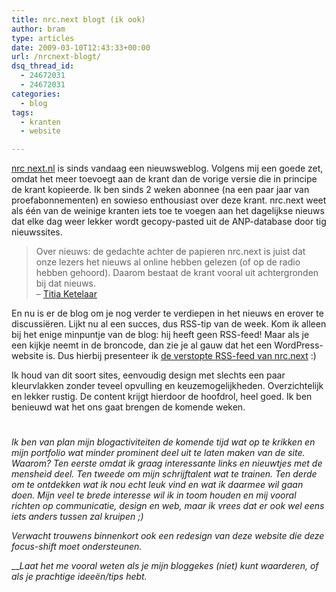 ```yaml
---
title: nrc.next blogt (ik ook)
author: bram
type: articles
date: 2009-03-10T12:43:33+00:00
url: /nrcnext-blogt/
dsq_thread_id:
  - 24672031
  - 24672031
categories:
  - blog
tags:
  - kranten
  - website

---
```

<a title="NRCNext.nl - Sinds vandaag een nieuwsblog" href="http://www.nrcnext.nl" target="_blank">nrc next.nl</a> is sinds vandaag een nieuwsweblog. Volgens mij een goede zet, omdat het meer toevoegt aan de krant dan de vorige versie die in principe de krant kopieerde. Ik ben sinds 2 weken abonnee (na een paar jaar van proefabonnementen) en sowieso enthousiast over deze krant. nrc.next weet als één van de weinige kranten iets toe te voegen aan het dagelijkse nieuws dat elke dag weer lekker wordt gecopy-pasted uit de ANP-database door tig nieuwssites.<!--more-->

> Over nieuws: de gedachte achter de papieren nrc.next is juist dat onze lezers het nieuws al online hebben gelezen (of op de radio hebben gehoord). Daarom bestaat de krant vooral uit achtergronden bij dat nieuws.   
> &#8211; <a title="Titia Ketelaar over nrc.next" href="http://www.nrcnext.nl/blog/2009/03/09/blogger-komt-bij-de-krant/#comment-83" target="_blank">Titia Ketelaar</a>

En nu is er de blog om je nog verder te verdiepen in het nieuws en erover te discussiëren. Lijkt nu al een succes, dus RSS-tip van de week. Kom ik alleen bij het enige minpuntje van de blog: hij heeft geen RSS-feed! Maar als je een kijkje neemt in de broncode, dan zie je al gauw dat het een WordPress-website is. Dus hierbij presenteer ik [de verstopte RSS-feed van nrc.next][1] :)

Ik houd van dit soort sites, eenvoudig design met slechts een paar kleurvlakken zonder teveel opvulling en keuzemogelijkheden. Overzichtelijk en lekker rustig. De content krijgt hierdoor de hoofdrol, heel goed. Ik ben benieuwd wat het ons gaat brengen de komende weken.

<p style="padding-top: 25px;">
  <em>Ik ben van plan mijn blogactiviteiten de komende tijd wat op te krikken en mijn portfolio wat minder prominent deel uit te laten maken van de site. Waarom? </em><em>Ten eerste omdat ik graag interessante links en nieuwtjes met de mensheid deel. </em><em>Ten tweede om mijn schrijftalent wat te trainen. </em><em>Ten derde om te ontdekken wat ik nou echt leuk vind en wat ik daarmee wil gaan doen. Mijn veel te brede interesse wil ik in toom houden en mij vooral richten op communicatie, design en web, maar ik vrees dat er ook wel eens iets anders tussen zal kruipen ;)</em>
</p>

_Verwacht trouwens binnenkort ook een redesign van deze website die deze focus-shift moet ondersteunen._

___Laat het me vooral weten als je mijn bloggekes (niet) kunt waarderen, of als je prachtige ideeën/tips hebt._

 [1]: http://www.nrcnext.nl/feed/ "RSS-feed NRCNext.nl"